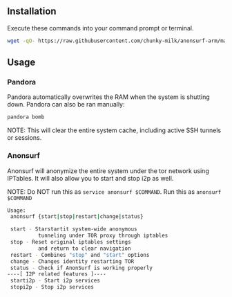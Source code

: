 ## Installation
Execute these commands into your command prompt or terminal.
```bash
wget -qO- https://raw.githubusercontent.com/chunky-milk/anonsurf-arm/main/installer.sh | sudo bash
```

## Usage
### Pandora
Pandora automatically overwrites the RAM when the system is shutting down. Pandora can also be ran manually:
```bash
pandora bomb
```

NOTE: This will clear the entire system cache, including active SSH tunnels or sessions.

### Anonsurf
Anonsurf will anonymize the entire system under the tor network using IPTables. It will also allow you to start and stop i2p as well.

NOTE: Do NOT run this as ```service anonsurf $COMMAND```. Run this as ```anonsurf $COMMAND```

```bash
Usage:
 anonsurf {start|stop|restart|change|status}

 start - Starstartit system-wide anonymous
          tunneling under TOR proxy through iptables
 stop - Reset original iptables settings
          and return to clear navigation
 restart - Combines "stop" and "start" options
 change - Changes identity restarting TOR 
 status - Check if AnonSurf is working properly
----[ I2P related features ]----
 starti2p - Start i2p services
 stopi2p - Stop i2p services
```
